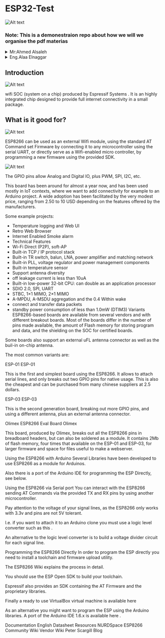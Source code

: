 # ESP32-Test
![Alt text](https://images.squarespace-cdn.com/content/v1/59b037304c0dbfb092fbe894/1573230009361-8KRM4G2CWI9FS4AQPL2J/nodemcu_front_side.JPG)
### Note: This is a demonestraion repo about how we will we organise the pdf materias 

<details>
           <summary> Mr:Ahmed Alsaleh</summary>
           <p>Content 1 Content 1 Content 1 Content 1 Content 1</p>
</details>
         
<details>
           <summary>Eng.Alaa Elnaggar</summary>
           <p>Content 1 Content 1 Content 1 Content 1 Content 1</p>
</details>
         
## Introduction
![Alt text](https://openthread.google.cn/images/ot-contrib-espressif.png?authuser=2)

wifi SOC (system on a chip) produced by Espressif Systems . It is an highly integrated chip designed to provide full internet connectivity in a small package.

## What is it good for?
![Alt text](https://upload.wikimedia.org/wikipedia/commons/thumb/a/ae/WiFi_Logo.svg/1200px-WiFi_Logo.svg.png)

ESP8266 can be used as an external Wifi module, using the standard AT Command set Firmware by connecting it to any microcontroller using the serial UART, or directly serve as a Wifi-enabled micro controller, by programming a new firmware using the provided SDK.

![Alt text](https://i1.wp.com/randomnerdtutorials.com/wp-content/uploads/2018/08/ESP32-DOIT-DEVKIT-V1-Board-Pinout-30-GPIOs-Copy.png?w=966&ssl=1)

The GPIO pins allow Analog and Digital IO, plus PWM, SPI, I2C, etc.

This board has been around for almost a year now, and has been used mostly in IoT contexts, where we want to add connectivity for example to an Arduino project. A wide adoption has been facilitated by the very modest price, ranging from 2.50 to 10 USD depending on the features offered by the manufacturers.

Some example projects:

* Temperature logging and Web UI
* Retro Web Browser
* Internet Enabled Smoke alarm
* Technical Features
* Wi-Fi Direct (P2P), soft-AP
* Built-in TCP / IP protocol stack
* Built-in TR switch, balun, LNA, power amplifier and matching network
* Built-in PLL, voltage regulator and power management components
* Built-in temperature sensor
* Support antenna diversity
* off leakage current is less than 10uA
* Built-in low-power 32-bit CPU: can double as an application processor
* SDIO 2.0, SPI, UART
* STBC, 1×1 MIMO, 2×1 MIMO
* A-MPDU, A-MSDU aggregation and the 0.4 Within wake
* connect and transfer data packets
* standby power consumption of less than 1.0mW (DTIM3)
Variants
ESP8266-based boards are available from several vendors and with different breakout boards. Most of the boards differ in the number of pins made available, the amount of Flash memory for storing program and data, and the shielding on the SOC for certified boards.

Some boards also support an external uFL antenna connector as well as the buil-in on-chip antenna.

The most common variants are:

ESP-01
ESP-01

This is the first and simplest board using the ESP8266. It allows to attach serial lines, and only breaks out two GPIO pins for native usage. This is also the cheapest and can be purchased from many chinese suppliers at 2.5 dollars.

ESP-03
ESP-03

This is the second generation board, breaking out more GPIO pins, and using a different antenna, plus an external antenna connector.

Olimex ESP8266 Eval Board
Olimex

This board, produced by Olimex, breaks out all the ESP8266 pins in breadboard headers, but can also be soldered as a module.
It contains 2Mb of flash memory, four times that available on the ESP-01 and ESP-03, for larger firmware and space for files useful to make a webserver.

Using the ESP8266 with Arduino
Several Libraries have been developed to use ESP8266 as a module for Arduinos.

Also there is a port of the Arduino IDE for programming the ESP Directly, see below.

Using the ESP8266 via Serial port
You can interact with the ESP8266 sending AT Commands via the provided TX and RX pins by using another microcontroller.

Pay attention to the voltage of your signal lines, as the ESP8266 only works with 3.3v and pins are not 5V tolerant.

I.e. if you want to attach it to an Arduino clone you must use a logic level converter such as this .

An alternative to the logic level converter is to build a voltage divider circuit for each
signal line.

Programming the ESP8266 Directly
In order to program the ESP directly you need to install a toolchain and firmware upload utility.

The ESP8266 Wiki explains the process in detail.

You should use the ESP Open SDK to build your toolchain.

Espressif also provides an SDK containing the AT Firmware and the proprietary libraries.

Finally a ready to use VirtualBox virtual machine is available here

As an alternative you might want to program the ESP using the Arduino libraries. A port of the Arduino IDE 1.6.x is available here .

Documentation
English Datasheet
Resources
NURDSpace ESP8266
Community Wiki
Vendor Wiki
Peter Scargill Blog
